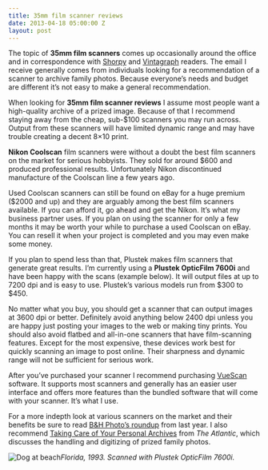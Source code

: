 ```yaml
---
title: 35mm film scanner reviews
date: 2013-04-18 05:00:00 Z
layout: post
---
```


The topic of **35mm film scanners** comes up occasionally around the office and in correspondence with [Shorpy](http://shorpy.com/) and [Vintagraph](http://vintagraph.com/) readers. The email I receive generally comes from individuals looking for a recommendation of a scanner to archive family photos. Because everyone’s needs and budget are different it’s not easy to make a general recommendation.

When looking for **35mm film scanner reviews** I assume most people want a high-quality archive of a prized image. Because of that I recommend staying away from the cheap, sub-$100 scanners you may run across. Output from these scanners will have limited dynamic range and may have trouble creating a decent 8×10 print.

**Nikon Coolscan** film scanners were without a doubt the best film scanners on the market for serious hobbyists. They sold for around $600 and produced professional results. Unfortunately Nikon discontinued manufacture of the Coolscan line a few years ago.

Used Coolscan scanners can still be found on eBay for a huge premium ($2000 and up) and they are arguably among the best film scanners available. If you can afford it, go ahead and get the Nikon. It’s what my business partner uses. If you plan on using the scanner for only a few months it may be worth your while to purchase a used Coolscan on eBay. You can resell it when your project is completed and you may even make some money.

If you plan to spend less than that, Plustek makes film scanners that generate great results. I’m currently using a **Plustek OpticFilm 7600i** and have been happy with the scans (example below). It will output files at up to 7200 dpi and is easy to use. Plustek’s various models run from $300 to $450.

No matter what you buy, you should get a scanner that can output images at 3600 dpi or better. Definitely avoid anything below 2400 dpi unless you are happy just posting your images to the web or making tiny prints. You should also avoid flatbed and all-in-one scanners that have film-scanning features. Except for the most expensive, these devices work best for quickly scanning an image to post online. Their sharpness and dynamic range will not be sufficient for serious work.

After you’ve purchased your scanner I recommend purchasing [VueScan](http://www.hamrick.com/) software. It supports most scanners and generally has an easier user interface and offers more features than the bundled software that will come with your scanner. It’s what I use.

For a more indepth look at various scanners on the market and their benefits be sure to read [B&H Photo’s roundup](http://www.bhphotovideo.com/indepth/photography/hands-reviews/35mm-film-scanner-roundup) from last year. I also recommend [Taking Care of Your Personal Archives](http://www.theatlantic.com/technology/archive/2010/11/taking-care-of-your-personal-archives/66425/) from _The Atlantic_, which discusses the handling and digitizing of prized family photos.

![Dog at beach](images/800-0010.jpg)_Florida, 1993. Scanned with Plustek OpticFilm 7600i._
